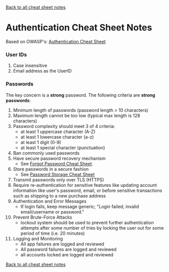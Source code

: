 [Back to all cheat sheet notes](https://github.com/coolinmc6/CS-concepts/tree/master/OWASP)

# Authentication Cheat Sheet Notes



Based on OWASP's: [Authentication Cheat Sheet](https://www.owasp.org/index.php/Authentication_Cheat_Sheet)


### User IDs
1. Case insensitive
2. Email address as the UserID

### Passwords
The key concern is a **strong** password. The following criteria are **strong passwords**:

1. Minimum length of passwords (password length > 10 characters)
2. Maximum length cannot be too low (typical max length is 128 characters)
3. Password complexity should meet 3 of 4 criteria:
  	- at least 1 uppercase character (A-Z)
  	- at least 1 lowercase character (a-z)
  	- at least 1 digit (0-9)
  	- at least 1 special character (punctuation)
4. Ban commonly used passwords
5. Have secure password recovery mechanism
    - See [Forgot Password Cheat Sheet](https://www.owasp.org/index.php/Forgot_Password_Cheat_Sheet). 
6. Store passwords in a secure fashion
    - See [Password Storage Cheat Sheet](https://www.owasp.org/index.php/Password_Storage_Cheat_Sheet)
7. Transmit passwords only over TLS (HTTPS)
8. Require re-authentication for sensitive features like updating account information like user's password, email, or before sensitive transactions such as shipping to a new purchase address
9. Authentication and Error Messages
    - If login fails, keep message generic; "Login failed; invalid email/username or password."
10. Prevent Brute-Force Attacks
    - lockout system should be used to prevent further authentication attempts after some number of tries by locking the user out for some period of time (i.e. 20 minutes)
11. Logging and Monitoring
    - All app failures are logged and reviewed
    - All password failures are logged and reviewed
    - all accounts locked are logged and reviewed





[Back to all cheat sheet notes](https://github.com/coolinmc6/CS-concepts/tree/master/OWASP)
